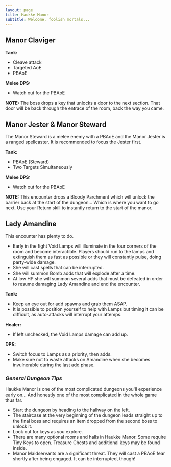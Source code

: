 ```yaml
---
layout: page
title: Haukke Manor
subtitle: Welcome, foolish mortals...
---
```


## Manor Claviger

**Tank:** 
* Cleave attack
* Targeted AoE
* PBAoE

**Melee DPS:** 
* Watch out for the PBAoE

**NOTE:** The boss drops a key that unlocks a door to the next section. That door will be back through the entrace of the room, back the way you came.

## Manor Jester & Manor Steward

The Manor Steward is a melee enemy with a PBAoE and the Manor Jester is a ranged spellcaster. It is recommended to focus the Jester first.

**Tank:** 
* PBAoE (Steward)
* Two Targets Simultaneously

**Melee DPS:** 
* Watch out for the PBAoE

**NOTE:** This encounter drops a Bloody Parchment which will unlock the barrier back at the start of the dungeon... Which is where you want to go next. Use your Return skill to instantly return to the start of the manor.

## Lady Amandine

This encounter has plenty to do. 
* Early in the fight Void Lamps will illuminate in the four corners of the room and become interactible. Players should run to the lamps and extinguish them as fast as possible or they will constantly pulse, doing party-wide damage.
* She will cast spells that can be interrupted.
* She will summon Bomb adds that will explode after a time.
* At low HP she will summon several adds that must be defeated in order to resume damaging Lady Amandine and end the encounter.

**Tank:** 
* Keep an eye out for add spawns and grab them ASAP.
* It is possible to position yourself to help with Lamps but timing it can be difficult, as auto-attacks will interrupt your attemps.

**Healer:** 
* If left unchecked, the Void Lamps damage can add up.

**DPS:** 
* Switch focus to Lamps as a priority, then adds. 
* Make sure not to waste attacks on Amandine when she becomes invulnerable during the last add phase.

### *General Dungeon Tips*

Haukke Manor is one of the most complicated dungeons you'll experience early on... And honestly one of the most complicated in the whole game thus far.

* Start the dungeon by heading to the hallway on the left.
* The staircase at the very beginning of the dungeon leads straight up to the final boss and requires an item dropped from the second boss to unlock it.
* Look out for keys as you explore.
* There are many optional rooms and halls in Haukke Manor. Some require Tiny Keys to open. Treasure Chests and additional keys may be found inside.
* Manor Maidservants are a significant threat. They will cast a PBAoE fear shortly after being engaged. It can be interrupted, though!

